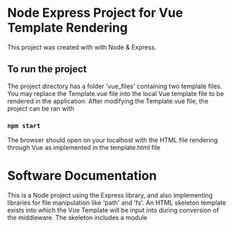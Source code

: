 # Node Express Project for Vue Template Rendering

This project was created with with Node & Express.

## To run the project

The project directory has a folder 'vue_files' containing two template files. You may replace the Template.vue file into the local Vue template file to be rendered in the application.
After modifying the Template.vue file, the project can be ran with
### `npm start`
The browser should open on your localhost with the HTML file rendering through Vue as implemented in the template.html file

# Software Documentation

This is a Node project using the Express library, and also implementing libraries for file manipulation like 'path' and 'fs'.
An HTML skeleton template exists into which the Vue Template will be input into during conversion of the middleware.
The skeleton includes a module <script> importing Vue's createApp from its npm library web address. This will then construct the createApp with the script that will be input through the conversion. The app will then mount through the 'app' id which a <div id="app"> exists in the <body>.

In the Vue Template (Template.Vue) file, the syntax for <template> <script> and <style> will be extrated in the middleware through string manipulation. The content of these tags will replace comments in the HTML template file in which each section belongs.
The extracted <style> will be input into the <style> tag in the <head> tag
The extracted <template> will be input into the <div id="app> tag
The extracted <script> will be input into the content of the imported createApp

Currently the scripts can run with form validation from Vue's built in form, and custom validation methods

After the extraction is successful, the new HTML format will be written into the outputHtmlFile 'output.html' which will generate after a successful run of conversion.
If the file writes successfully, the browser should open and display the new 'output.html' file which is properly converted, displayed, and interactable.
